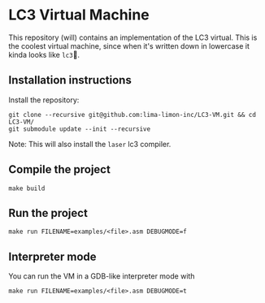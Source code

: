 # LC3 Virtual Machine
This repository (will) contains an implementation of the LC3 virtual. This is the coolest virtual machine, since when it's written down in lowercase it kinda looks like `lc3`🧊.

## Installation instructions
Install the repository:
```shell
git clone --recursive git@github.com:lima-limon-inc/LC3-VM.git && cd LC3-VM/
git submodule update --init --recursive
```

Note: This will also install the `laser` lc3 compiler.

## Compile the project

```shell
make build
```

## Run the project

```shell
make run FILENAME=examples/<file>.asm DEBUGMODE=f
```

## Interpreter mode

You can run the VM in a GDB-like interpreter mode with
```shell
make run FILENAME=examples/<file>.asm DEBUGMODE=t
```
